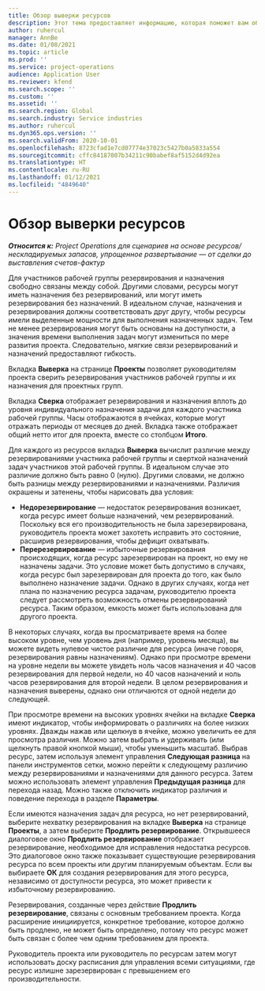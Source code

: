 ```yaml
---
title: Обзор выверки ресурсов
description: Этот тема предоставляет информацию, которая поможет вам обеспечить согласованность резервирования ресурсов и назначений для проектов.
author: ruhercul
manager: AnnBe
ms.date: 01/08/2021
ms.topic: article
ms.prod: ''
ms.service: project-operations
audience: Application User
ms.reviewer: kfend
ms.search.scope: ''
ms.custom: ''
ms.assetid: ''
ms.search.region: Global
ms.search.industry: Service industries
ms.author: ruhercul
ms.dyn365.ops.version: ''
ms.search.validFrom: 2020-10-01
ms.openlocfilehash: 8723cfad1e7cd07774e37023c5427b0a5833a554
ms.sourcegitcommit: cffc84187007b34211c90babef8af5152d4d92ea
ms.translationtype: HT
ms.contentlocale: ru-RU
ms.lasthandoff: 01/12/2021
ms.locfileid: "4849640"
---
```

# <a name="resource-reconciliation-overview"></a>Обзор выверки ресурсов

_**Относится к:** Project Operations для сценариев на основе ресурсов/нескладируемых запасов, упрощенное развертывание — от сделки до выставления счетов-фактур_

Для участников рабочей группы резервирования и назначения свободно связаны между собой. Другими словами, ресурсы могут иметь назначения без резервирований, или могут иметь резервирования без назначений. В идеальном случае, назначения и резервирования должны соответствовать друг другу, чтобы ресурсы имели выделенные мощности для выполнения назначенных задач. Тем не менее резервирования могут быть основаны на доступности, а значения времени выполнения задач могут измениться по мере развития проекта. Следовательно, мягкие связи резервирований и назначений предоставляют гибкость.

Вкладка **Выверка** на странице **Проекты** позволяет руководителям проекта сверить резервирования участников рабочей группы и их назначения для проектных групп.

Вкладка **Сверка** отображает резервирования и назначения вплоть до уровня индивидуального назначения задачи для каждого участника рабочей группы. Часы отображаются в ячейках, которые могут отражать периоды от месяцев до дней. Вкладка также отображает общий нетто итог для проекта, вместе со столбцом **Итого**.

Для каждого из ресурсов вкладка **Выверка** вычислит различие между резервированиями участника рабочей группы и сверткой назначений задач участников этой рабочей группы. В идеальном случае это различие должно быть равно 0 (нулю). Другими словами, не должно быть разницы между резервированиями и назначениями. Различия окрашены и затенены, чтобы нарисовать два условия:

- **Недорезервирование** — недостаток резервирования возникает, когда ресурс имеет больше назначений, чем резервирований. Поскольку вся его производительность не была зарезервирована, руководитель проекта может захотеть исправить это состояние, расширив резервирования, чтобы дефицит охватывать.
- **Перерезервирование** — избыточные резервирования происходящих, когда ресурс зарезервирован на проект, но ему не назначены задачи. Это условие может быть допустимо в случаях, когда ресурс был зарезервирован для проекта до того, как было выполнено назначение задачи. Однако в других случаях, когда нет плана по назначению ресурса задачам, руководителю проекта следует рассмотреть возможность отмены резервирований ресурса. Таким образом, емкость может быть использована для другого проекта.

В некоторых случаях, когда вы просматриваете время на более высоком уровне, чем уровень дня (например, уровень месяца), вы можете видеть нулевое чистое различие для ресурса (иначе говоря, резервирования равны назначениям). Однако при просмотре времени на уровне недели вы можете увидеть ноль часов назначения и 40 часов резервирования для первой недели, но 40 часов назначений и ноль часов резервирования для второй недели. В целом резервирования и назначения выверены, однако они отличаются от одной недели до следующей.

При просмотре времени на высоких уровнях ячейки на вкладке **Сверка** имеют индикатор, чтобы информировать о различиях на более низких уровнях. Дважды нажав или щелкнув в ячейке, можно увеличить ее для просмотра различия. Можно затем выбрать и удерживать (или щелкнуть правой кнопкой мыши), чтобы уменьшить масштаб. Выбрав ресурс, затем используя элемент управления **Следующая разница** на панели инструментов сетки, можно перейти к следующему различию между резервированиями и назначениями для данного ресурса. Затем можно использовать элемент управления **Предыдущая разница** для перехода назад. Можно также отключить индикатор различия и поведение перехода в разделе **Параметры**.

Если имеются назначения задач для ресурса, но нет резервирований, выберите нехватку резервирования на вкладке **Выверка** на странице **Проекты**, а затем выберите **Продлить резервирование**. Открывшееся диалоговое окно **Продлить резервирование** отображает резервирование, необходимое для исправления недостатка ресурсов. Это диалоговое окно также показывает существующие резервирования ресурса по всем проекты или другим планируемым объектам. Если вы выбираете **ОК** для создания резервирования для этого ресурса, независимо от доступности ресурса, это может привести к избыточному резервированию.

Резервирования, созданные через действие **Продлить резервирование**, связаны с основным требованием проекта. Когда расширение инициируется, конкретное требование, которое должно быть продлено, не может быть определено, потому что ресурс может быть связан с более чем одним требованием для проекта.

Руководитель проекта или руководитель по ресурсам затем могут использовать доску расписания для управления всеми ситуациями, где ресурс излишне зарезервирован с превышением его производительности.
